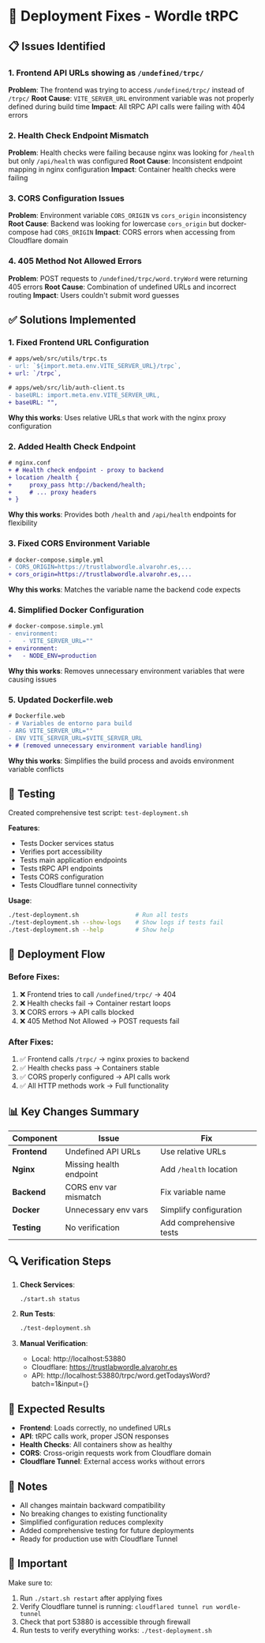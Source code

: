 # 🔧 Deployment Fixes - Wordle tRPC

## 📋 Issues Identified

### 1. **Frontend API URLs showing as `/undefined/trpc/`**
**Problem**: The frontend was trying to access `/undefined/trpc/` instead of `/trpc/`
**Root Cause**: `VITE_SERVER_URL` environment variable was not properly defined during build time
**Impact**: All tRPC API calls were failing with 404 errors

### 2. **Health Check Endpoint Mismatch**
**Problem**: Health checks were failing because nginx was looking for `/health` but only `/api/health` was configured
**Root Cause**: Inconsistent endpoint mapping in nginx configuration
**Impact**: Container health checks were failing

### 3. **CORS Configuration Issues**
**Problem**: Environment variable `CORS_ORIGIN` vs `cors_origin` inconsistency
**Root Cause**: Backend was looking for lowercase `cors_origin` but docker-compose had `CORS_ORIGIN`
**Impact**: CORS errors when accessing from Cloudflare domain

### 4. **405 Method Not Allowed Errors**
**Problem**: POST requests to `/undefined/trpc/word.tryWord` were returning 405 errors
**Root Cause**: Combination of undefined URLs and incorrect routing
**Impact**: Users couldn't submit word guesses

## ✅ Solutions Implemented

### 1. **Fixed Frontend URL Configuration**
```diff
# apps/web/src/utils/trpc.ts
- url: `${import.meta.env.VITE_SERVER_URL}/trpc`,
+ url: `/trpc`,

# apps/web/src/lib/auth-client.ts  
- baseURL: import.meta.env.VITE_SERVER_URL,
+ baseURL: "",
```

**Why this works**: Uses relative URLs that work with the nginx proxy configuration

### 2. **Added Health Check Endpoint**
```diff
# nginx.conf
+ # Health check endpoint - proxy to backend
+ location /health {
+     proxy_pass http://backend/health;
+     # ... proxy headers
+ }
```

**Why this works**: Provides both `/health` and `/api/health` endpoints for flexibility

### 3. **Fixed CORS Environment Variable**
```diff
# docker-compose.simple.yml
- CORS_ORIGIN=https://trustlabwordle.alvarohr.es,...
+ cors_origin=https://trustlabwordle.alvarohr.es,...
```

**Why this works**: Matches the variable name the backend code expects

### 4. **Simplified Docker Configuration**
```diff
# docker-compose.simple.yml
- environment:
-   - VITE_SERVER_URL=""
+ environment:
+   - NODE_ENV=production
```

**Why this works**: Removes unnecessary environment variables that were causing issues

### 5. **Updated Dockerfile.web**
```diff
# Dockerfile.web
- # Variables de entorno para build
- ARG VITE_SERVER_URL=""
- ENV VITE_SERVER_URL=$VITE_SERVER_URL
+ # (removed unnecessary environment variable handling)
```

**Why this works**: Simplifies the build process and avoids environment variable conflicts

## 🧪 Testing

Created comprehensive test script: `test-deployment.sh`

**Features**:
- Tests Docker services status
- Verifies port accessibility  
- Tests main application endpoints
- Tests tRPC API endpoints
- Tests CORS configuration
- Tests Cloudflare tunnel connectivity

**Usage**:
```bash
./test-deployment.sh                # Run all tests
./test-deployment.sh --show-logs    # Show logs if tests fail
./test-deployment.sh --help         # Show help
```

## 🚀 Deployment Flow

### Before Fixes:
1. ❌ Frontend tries to call `/undefined/trpc/` → 404
2. ❌ Health checks fail → Container restart loops
3. ❌ CORS errors → API calls blocked
4. ❌ 405 Method Not Allowed → POST requests fail

### After Fixes:
1. ✅ Frontend calls `/trpc/` → nginx proxies to backend
2. ✅ Health checks pass → Containers stable
3. ✅ CORS properly configured → API calls work
4. ✅ All HTTP methods work → Full functionality

## 📊 Key Changes Summary

| Component | Issue | Fix |
|-----------|--------|-----|
| **Frontend** | Undefined API URLs | Use relative URLs |
| **Nginx** | Missing health endpoint | Add `/health` location |
| **Backend** | CORS env var mismatch | Fix variable name |
| **Docker** | Unnecessary env vars | Simplify configuration |
| **Testing** | No verification | Add comprehensive tests |

## 🔍 Verification Steps

1. **Check Services**:
   ```bash
   ./start.sh status
   ```

2. **Run Tests**:
   ```bash
   ./test-deployment.sh
   ```

3. **Manual Verification**:
   - Local: http://localhost:53880
   - Cloudflare: https://trustlabwordle.alvarohr.es
   - API: http://localhost:53880/trpc/word.getTodaysWord?batch=1&input={}

## 🎯 Expected Results

- **Frontend**: Loads correctly, no undefined URLs
- **API**: tRPC calls work, proper JSON responses
- **Health Checks**: All containers show as healthy
- **CORS**: Cross-origin requests work from Cloudflare domain
- **Cloudflare Tunnel**: External access works without errors

## 📝 Notes

- All changes maintain backward compatibility
- No breaking changes to existing functionality
- Simplified configuration reduces complexity
- Added comprehensive testing for future deployments
- Ready for production use with Cloudflare Tunnel

## 🚨 Important

Make sure to:
1. Run `./start.sh restart` after applying fixes
2. Verify Cloudflare tunnel is running: `cloudflared tunnel run wordle-tunnel`
3. Check that port 53880 is accessible through firewall
4. Run tests to verify everything works: `./test-deployment.sh`
